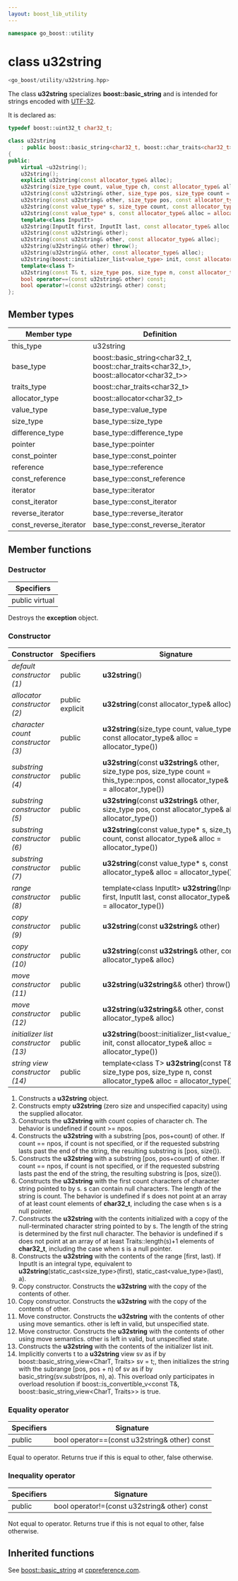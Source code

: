 ```yaml
---
layout: boost_lib_utility
---
```


```c++
namespace go_boost::utility
```

# class u32string

```c++
<go_boost/utility/u32string.hpp>
```

The class **u32string** specializes **boost\::basic_string** and is intended for strings
encoded with [UTF-32](https://en.wikipedia.org/wiki/UTF-32).

It is declared as:

```c++
typedef boost::uint32_t char32_t;

class u32string
    : public boost::basic_string<char32_t, boost::char_traits<char32_t>, boost::allocator<char32_t>>
{
public:
    virtual ~u32string();
    u32string();
    explicit u32string(const allocator_type& alloc);
    u32string(size_type count, value_type ch, const allocator_type& alloc = allocator_type());
    u32string(const u32string& other, size_type pos, size_type count = this_type::npos, const allocator_type& alloc = allocator_type());
    u32string(const u32string& other, size_type pos, const allocator_type& alloc = allocator_type());
    u32string(const value_type* s, size_type count, const allocator_type& alloc = allocator_type());
    u32string(const value_type* s, const allocator_type& alloc = allocator_type());
    template<class InputIt>
    u32string(InputIt first, InputIt last, const allocator_type& alloc = allocator_type());
    u32string(const u32string& other);
    u32string(const u32string& other, const allocator_type& alloc);
    u32string(u32string&& other) throw();
    u32string(u32string&& other, const allocator_type& alloc);
    u32string(boost::initializer_list<value_type> init, const allocator_type& alloc = allocator_type());
    template<class T>
    u32string(const T& t, size_type pos, size_type n, const allocator_type& alloc = allocator_type());
    bool operator==(const u32string& other) const;
    bool operator!=(const u32string& other) const;
};
```

## Member types

Member type | Definition
-|-
this_type | u32string
base_type | boost\::basic_string\<char32_t, boost\::char_traits\<char32_t>, boost\::allocator\<char32_t>>
traits_type | boost\::char_traits\<char32_t>
allocator_type | boost\::allocator\<char32_t>
value_type | base_type\::value_type
size_type | base_type\::size_type
difference_type | base_type\::difference_type
pointer | base_type\::pointer
const_pointer | base_type\::const_pointer
reference | base_type\::reference
const_reference | base_type\::const_reference
iterator | base_type\::iterator
const_iterator | base_type\::const_iterator
reverse_iterator | base_type\::reverse_iterator
const_reverse_iterator | base_type\::const_reverse_iterator

## Member functions

### Destructor

Specifiers |
-|
public virtual |

Destroys the **exception** object.

### Constructor

Constructor | Specifiers | Signature
-|-|-
*default constructor (1)* | public | **u32string**()
*allocator constructor (2)* | public explicit | **u32string**(const allocator_type& alloc)
*character count constructor (3)* | public | **u32string**(size_type count, value_type ch, const allocator_type& alloc = allocator_type())
*substring constructor (4)* | public | **u32string**(const **u32string**& other, size_type pos, size_type count = this_type\::npos, const allocator_type& alloc = allocator_type())
*substring constructor (5)* | public | **u32string**(const **u32string**& other, size_type pos, const allocator_type& alloc = allocator_type())
*substring constructor (6)* | public | **u32string**(const value_type\* s, size_type count, const allocator_type& alloc = allocator_type())
*substring constructor (7)* | public | **u32string**(const value_type\* s, const allocator_type& alloc = allocator_type())
*range constructor (8)* | public | template\<class InputIt> **u32string**(InputIt first, InputIt last, const allocator_type& alloc = allocator_type())
*copy constructor (9)* | public | **u32string**(const **u32string**& other)
*copy constructor (10)* | public | **u32string**(const **u32string**& other, const allocator_type& alloc)
*move constructor (11)* | public | **u32string**(**u32string**&& other) throw()
*move constructor (12)* | public | **u32string**(**u32string**&& other, const allocator_type& alloc)
*initializer list constructor (13)* | public | **u32string**(boost\::initializer_list<value_type> init, const allocator_type& alloc = allocator_type())
*string view constructor (14)* | public | template\<class T> **u32string**(const T& t, size_type pos, size_type n, const allocator_type& alloc = allocator_type())

1. Constructs a **u32string** object.
2. Constructs empty **u32string** (zero size and unspecified capacity) using the supplied allocator.
3. Constructs the **u32string** with count copies of character ch. The behavior is undefined if count >= npos.
4. Constructs the **u32string** with a substring [pos, pos+count) of other. If count == npos, if count is not specified, or if the requested substring lasts past the end of the string, the resulting substring is [pos, size()).
5. Constructs the **u32string** with a substring [pos, pos+count) of other. If count == npos, if count is not specified, or if the requested substring lasts past the end of the string, the resulting substring is [pos, size()).
6. Constructs the **u32string** with the first count characters of character string pointed to by s. s can contain null characters. The length of the string is count. The behavior is undefined if s does not point at an array of at least count elements of **char32_t**, including the case when s is a null pointer.
7. Constructs the **u32string** with the contents initialized with a copy of the null-terminated character string pointed to by s. The length of the string is determined by the first null character. The behavior is undefined if s does not point at an array of at least Traits\::length(s)+1 elements of **char32_t**, including the case when s is a null pointer.
8. Constructs the **u32string** with the contents of the range [first, last). If InputIt is an integral type, equivalent to **u32string**(static_cast<size_type>(first), static_cast<value_type>(last), a).
9. Copy constructor. Constructs the **u32string** with the copy of the contents of other.
10. Copy constructor. Constructs the **u32string** with the copy of the contents of other.
11. Move constructor. Constructs the **u32string** with the contents of other using move semantics. other is left in valid, but unspecified state.
12. Move constructor. Constructs the **u32string** with the contents of other using move semantics. other is left in valid, but unspecified state.
13. Constructs the **u32string** with the contents of the initializer list init.
14. Implicitly converts t to a **u32string** view sv as if by boost\::basic_string_view<CharT, Traits> sv = t;, then initializes the string with the subrange [pos, pos + n) of sv as if by basic_string(sv.substr(pos, n), a). This overload only participates in overload resolution if boost\::is_convertible_v<const T&, boost\::basic_string_view<CharT, Traits>> is true.

### Equality operator

Specifiers | Signature
-|-
public | bool operator==(const u32string& other) const

Equal to operator. Returns true if this is equal to other, false otherwise.

### Inequality operator

Specifiers | Signature
-|-
public | bool operator!=(const u32string& other) const

Not equal to operator. Returns true if this is not equal to other, false otherwise.

## Inherited functions

See [boost\::basic_string](http://en.cppreference.com/w/cpp/string/basic_string) at
[cppreference.com](http://cppreference.com).
